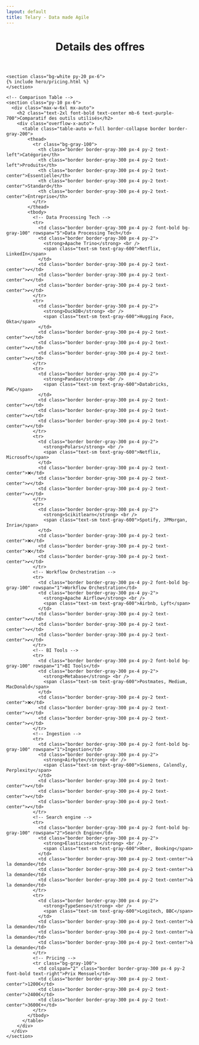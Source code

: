 ```yaml
---
layout: default
title: Telary - Data made Agile
---
```


  <body class="bg-gray-50 text-gray-900 font-sans">
    <!-- Header -->
    <header class="bg-purple-700 text-white py-6 text-center">
      <h1 class="text-3xl font-bold">Details des offres</h1>
    </header>

    <section class="bg-white py-20 px-6">
    {% include hero/pricing.html %}
    </section>

    <!-- Comparison Table -->
    <section class="py-10 px-6">
      <div class="max-w-6xl mx-auto">
        <h2 class="text-2xl font-bold text-center mb-6 text-purple-700">Comparatif des outils utilisés</h2>
        <div class="overflow-x-auto">
          <table class="table-auto w-full border-collapse border border-gray-200">
            <thead>
              <tr class="bg-gray-100">
                <th class="border border-gray-300 px-4 py-2 text-left">Catégorie</th>
                <th class="border border-gray-300 px-4 py-2 text-left">Produits</th>
                <th class="border border-gray-300 px-4 py-2 text-center">Essentielle</th>
                <th class="border border-gray-300 px-4 py-2 text-center">Standard</th>
                <th class="border border-gray-300 px-4 py-2 text-center">Entreprise</th>
              </tr>
            </thead>
            <tbody>
              <!-- Data Processing Tech -->
              <tr>
                <td class="border border-gray-300 px-4 py-2 font-bold bg-gray-100" rowspan="5">Data Processing Tech</td>
                <td class="border border-gray-300 px-4 py-2">
                  <strong>Apache Trino</strong> <br />
                  <span class="text-sm text-gray-600">Netflix, LinkedIn</span>
                </td>
                <td class="border border-gray-300 px-4 py-2 text-center">✔️</td>
                <td class="border border-gray-300 px-4 py-2 text-center">✔️</td>
                <td class="border border-gray-300 px-4 py-2 text-center">✔️</td>
              </tr>
              <tr>
                <td class="border border-gray-300 px-4 py-2">
                  <strong>DuckDB</strong> <br />
                  <span class="text-sm text-gray-600">Hugging Face, Okta</span>
                </td>
                <td class="border border-gray-300 px-4 py-2 text-center">✔️</td>
                <td class="border border-gray-300 px-4 py-2 text-center">✔️</td>
                <td class="border border-gray-300 px-4 py-2 text-center">✔️</td>
              </tr>
              <tr>
                <td class="border border-gray-300 px-4 py-2">
                  <strong>Pandas</strong> <br />
                  <span class="text-sm text-gray-600">Databricks, PWC</span>
                </td>
                <td class="border border-gray-300 px-4 py-2 text-center">✔️</td>
                <td class="border border-gray-300 px-4 py-2 text-center">✔️</td>
                <td class="border border-gray-300 px-4 py-2 text-center">✔️</td>
              </tr>
              <tr>
                <td class="border border-gray-300 px-4 py-2">
                  <strong>Polars</strong> <br />
                  <span class="text-sm text-gray-600">Netflix, Microsoft</span>
                </td>
                <td class="border border-gray-300 px-4 py-2 text-center">❌</td>
                <td class="border border-gray-300 px-4 py-2 text-center">✔️</td>
                <td class="border border-gray-300 px-4 py-2 text-center">✔️</td>
              </tr>
              <tr>
                <td class="border border-gray-300 px-4 py-2">
                  <strong>Scikitlearn</strong> <br />
                  <span class="text-sm text-gray-600">Spotify, JPMorgan, Inria</span>
                </td>
                <td class="border border-gray-300 px-4 py-2 text-center">❌</td>
                <td class="border border-gray-300 px-4 py-2 text-center">❌</td>
                <td class="border border-gray-300 px-4 py-2 text-center">✔️</td>
              </tr>
              <!-- Workflow Orchestration -->
              <tr>
                <td class="border border-gray-300 px-4 py-2 font-bold bg-gray-100" rowspan="1">Workflow Orchestration</td>
                <td class="border border-gray-300 px-4 py-2">
                  <strong>Apache Airflow</strong> <br />
                  <span class="text-sm text-gray-600">Airbnb, Lyft</span>
                </td>
                <td class="border border-gray-300 px-4 py-2 text-center">✔️</td>
                <td class="border border-gray-300 px-4 py-2 text-center">✔️</td>
                <td class="border border-gray-300 px-4 py-2 text-center">✔️</td>
              </tr>
              <!-- BI Tools -->
              <tr>
                <td class="border border-gray-300 px-4 py-2 font-bold bg-gray-100" rowspan="1">BI Tools</td>
                <td class="border border-gray-300 px-4 py-2">
                  <strong>Metabase</strong> <br />
                  <span class="text-sm text-gray-600">Postmates, Medium, MacDonald</span>
                </td>
                <td class="border border-gray-300 px-4 py-2 text-center">❌</td>
                <td class="border border-gray-300 px-4 py-2 text-center">✔️</td>
                <td class="border border-gray-300 px-4 py-2 text-center">✔️</td>
              </tr>
              <!-- Ingestion -->
              <tr>
                <td class="border border-gray-300 px-4 py-2 font-bold bg-gray-100" rowspan="1">Ingestion</td>
                <td class="border border-gray-300 px-4 py-2">
                  <strong>Airbyte</strong> <br />
                  <span class="text-sm text-gray-600">Siemens, Calendly, Perplexity</span>
                </td>
                <td class="border border-gray-300 px-4 py-2 text-center">✔️</td>
                <td class="border border-gray-300 px-4 py-2 text-center">✔️</td>
                <td class="border border-gray-300 px-4 py-2 text-center">✔️</td>
              </tr>
              <!-- Search engine -->
              <tr>
                <td class="border border-gray-300 px-4 py-2 font-bold bg-gray-100" rowspan="2">Search Engine</td>
                <td class="border border-gray-300 px-4 py-2">
                  <strong>Elasticsearch</strong> <br />
                  <span class="text-sm text-gray-600">Uber, Booking</span>
                </td>
                <td class="border border-gray-300 px-4 py-2 text-center">à la demande</td>
                <td class="border border-gray-300 px-4 py-2 text-center">à la demande</td>
                <td class="border border-gray-300 px-4 py-2 text-center">à la demande</td>
              </tr>
              <tr>
                <td class="border border-gray-300 px-4 py-2">
                  <strong>TypeSense</strong> <br />
                  <span class="text-sm text-gray-600">Logitech, BBC</span>
                </td>
                <td class="border border-gray-300 px-4 py-2 text-center">à la demande</td>
                <td class="border border-gray-300 px-4 py-2 text-center">à la demande</td>
                <td class="border border-gray-300 px-4 py-2 text-center">à la demande</td>
              </tr>
              <!-- Pricing -->
              <tr class="bg-gray-100">
                <td colspan="2" class="border border-gray-300 px-4 py-2 font-bold text-right">Prix Mensuel</td>
                <td class="border border-gray-300 px-4 py-2 text-center">1200€</td>
                <td class="border border-gray-300 px-4 py-2 text-center">2400€</td>
                <td class="border border-gray-300 px-4 py-2 text-center">3600€+</td>
              </tr>
            </tbody>
          </table>
        </div>
      </div>
    </section>
